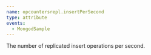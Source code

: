 ```yaml
---
name: opcountersrepl.insertPerSecond
type: attribute
events:
  - MongodSample
---
```


The number of replicated insert operations per second.